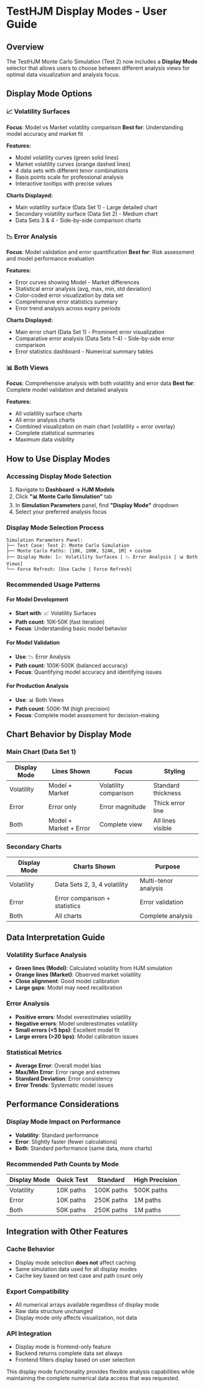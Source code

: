 # TestHJM Display Modes - User Guide

## Overview

The TestHJM Monte Carlo Simulation (Test 2) now includes a **Display Mode** selector that allows users to choose between different analysis views for optimal data visualization and analysis focus.

## Display Mode Options

### 📈 Volatility Surfaces
**Focus**: Model vs Market volatility comparison
**Best for**: Understanding model accuracy and market fit

**Features:**
- Model volatility curves (green solid lines)
- Market volatility curves (orange dashed lines)
- 4 data sets with different tenor combinations
- Basis points scale for professional analysis
- Interactive tooltips with precise values

**Charts Displayed:**
- Main volatility surface (Data Set 1) - Large detailed chart
- Secondary volatility surface (Data Set 2) - Medium chart
- Data Sets 3 & 4 - Side-by-side comparison charts

### 📉 Error Analysis
**Focus**: Model validation and error quantification
**Best for**: Risk assessment and model performance evaluation

**Features:**
- Error curves showing Model - Market differences
- Statistical error analysis (avg, max, min, std deviation)
- Color-coded error visualization by data set
- Comprehensive error statistics summary
- Error trend analysis across expiry periods

**Charts Displayed:**
- Main error chart (Data Set 1) - Prominent error visualization
- Comparative error analysis (Data Sets 1-4) - Side-by-side error comparison
- Error statistics dashboard - Numerical summary tables

### 📊 Both Views
**Focus**: Comprehensive analysis with both volatility and error data
**Best for**: Complete model validation and detailed analysis

**Features:**
- All volatility surface charts
- All error analysis charts
- Combined visualization on main chart (volatility + error overlay)
- Complete statistical summaries
- Maximum data visibility

## How to Use Display Modes

### Accessing Display Mode Selection
1. Navigate to **Dashboard → HJM Models**
2. Click **"📊 Monte Carlo Simulation"** tab
3. In **Simulation Parameters** panel, find **"Display Mode"** dropdown
4. Select your preferred analysis focus

### Display Mode Selection Process
```
Simulation Parameters Panel:
├── Test Case: Test 2: Monte Carlo Simulation
├── Monte Carlo Paths: [10K, 100K, 524K, 1M] + custom
├── Display Mode: [📈 Volatility Surfaces | 📉 Error Analysis | 📊 Both Views]
└── Force Refresh: [Use Cache | Force Refresh]
```

### Recommended Usage Patterns

#### For Model Development
- **Start with**: 📈 Volatility Surfaces
- **Path count**: 10K-50K (fast iteration)
- **Focus**: Understanding basic model behavior

#### For Model Validation
- **Use**: 📉 Error Analysis
- **Path count**: 100K-500K (balanced accuracy)
- **Focus**: Quantifying model accuracy and identifying issues

#### For Production Analysis
- **Use**: 📊 Both Views
- **Path count**: 500K-1M (high precision)
- **Focus**: Complete model assessment for decision-making

## Chart Behavior by Display Mode

### Main Chart (Data Set 1)
| Display Mode | Lines Shown | Focus | Styling |
|-------------|-------------|-------|---------|
| Volatility | Model + Market | Volatility comparison | Standard thickness |
| Error | Error only | Error magnitude | Thick error line |
| Both | Model + Market + Error | Complete view | All lines visible |

### Secondary Charts
| Display Mode | Charts Shown | Purpose |
|-------------|-------------|---------|
| Volatility | Data Sets 2, 3, 4 volatility | Multi-tenor analysis |
| Error | Error comparison + statistics | Error validation |
| Both | All charts | Complete analysis |

## Data Interpretation Guide

### Volatility Surface Analysis
- **Green lines (Model)**: Calculated volatility from HJM simulation
- **Orange lines (Market)**: Observed market volatility
- **Close alignment**: Good model calibration
- **Large gaps**: Model may need recalibration

### Error Analysis
- **Positive errors**: Model overestimates volatility
- **Negative errors**: Model underestimates volatility
- **Small errors (<5 bps)**: Excellent model fit
- **Large errors (>20 bps)**: Model calibration issues

### Statistical Metrics
- **Average Error**: Overall model bias
- **Max/Min Error**: Error range and extremes
- **Standard Deviation**: Error consistency
- **Error Trends**: Systematic model issues

## Performance Considerations

### Display Mode Impact on Performance
- **Volatility**: Standard performance
- **Error**: Slightly faster (fewer calculations)
- **Both**: Standard performance (same data, more charts)

### Recommended Path Counts by Mode
| Display Mode | Quick Test | Standard | High Precision |
|-------------|------------|----------|----------------|
| Volatility | 10K paths | 100K paths | 500K paths |
| Error | 10K paths | 250K paths | 1M paths |
| Both | 50K paths | 250K paths | 1M paths |

## Integration with Other Features

### Cache Behavior
- Display mode selection **does not** affect caching
- Same simulation data used for all display modes
- Cache key based on test case and path count only

### Export Compatibility
- All numerical arrays available regardless of display mode
- Raw data structure unchanged
- Display mode only affects visualization, not data

### API Integration
- Display mode is frontend-only feature
- Backend returns complete data set always
- Frontend filters display based on user selection

This display mode functionality provides flexible analysis capabilities while maintaining the complete numerical data access that was requested.
